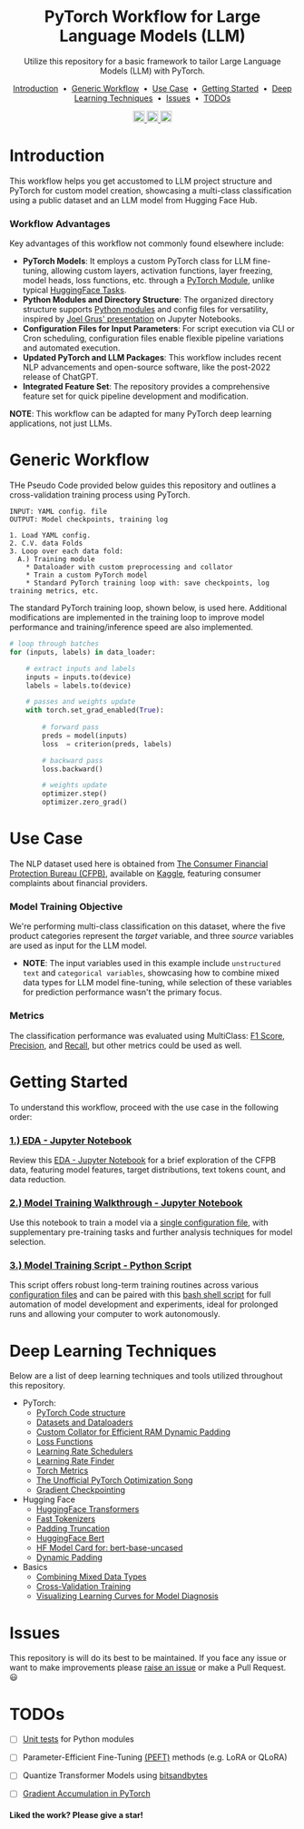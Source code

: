 <h1 align="center">
  <!-- <a href="https://github.com/mddunlap924/VHSpy">
    <img src="https://raw.githubusercontent.com/mddunlap924/PyVHS/main/doc/imgs/pyvhs.png" width="512" height="256" alt="pyvhs">
  </a> -->
  PyTorch Workflow for Large Language Models (LLM)
</h1>

<p align="center">Utilize this repository for a basic framework to tailor Large Language Models (LLM) with PyTorch.
</p> 

<p align="center">
<a href="#introduction">Introduction</a> &nbsp;&bull;&nbsp;
<a href="#generic-workflow">Generic Workflow</a> &nbsp;&bull;&nbsp;
<a href="#use-case">Use Case</a> &nbsp;&bull;&nbsp;
<a href="#getting-started">Getting Started</a> &nbsp;&bull;&nbsp;
<a href="#deep-learning-techniques">Deep Learning Techniques</a> &nbsp;&bull;&nbsp;
<a href="#issues">Issues</a> &nbsp;&bull;&nbsp;
<a href="#todos">TODOs</a>
</p>

<p align="center">
  <a target="_blank" href="https://www.linkedin.com/in/myles-dunlap/"><img height="20" src="https://img.shields.io/badge/LinkedIn-0077B5?style=for-the-badge&logo=linkedin&logoColor=white" />
  </a>
  <a target="_blank" href="https://www.kaggle.com/dunlap0924"><img height="20" src="https://img.shields.io/badge/-Kaggle-5DB0DB?style=flat&logo=Kaggle&logoColor=white&" />
  </a>
  <a target="_blank" href="https://scholar.google.com/citations?user=ZpHuEy4AAAAJ&hl=en"><img height="20" src="https://img.shields.io/badge/-Google_Scholar-676767?style=flat&logo=google-scholar&logoColor=white&" />
  </a>
</p>

# Introduction
This workflow helps you get accustomed to LLM project structure and PyTorch for custom model creation, showcasing a multi-class classification using a public dataset and an LLM model from Hugging Face Hub.

### Workflow Advantages
Key advantages of this workflow not commonly found elsewhere include:
- **PyTorch Models**: It employs a custom PyTorch class for LLM fine-tuning, allowing custom layers, activation functions, layer freezing, model heads, loss functions, etc. through a [PyTorch Module](https://pytorch.org/docs/stable/generated/torch.nn.Module.html), unlike typical [HuggingFace Tasks](https://huggingface.co/tasks).
- **Python Modules and Directory Structure**: The organized directory structure supports [Python modules](https://docs.python.org/3/tutorial/modules.html) and config files for versatility, inspired by [Joel Grus' presentation](https://www.youtube.com/watch?v=7jiPeIFXb6U) on Jupyter Notebooks.
- **Configuration Files for Input Parameters**: For script execution via CLI or Cron scheduling, configuration files enable flexible pipeline variations and automated execution.
- **Updated PyTorch and LLM Packages**: This workflow includes recent NLP advancements and open-source software, like the post-2022 release of ChatGPT.
- **Integrated Feature Set**: The repository provides a comprehensive feature set for quick pipeline development and modification.

**NOTE**: This workflow can be adapted for many PyTorch deep learning applications, not just LLMs.

# Generic Workflow
THe Pseudo Code provided below guides this repository and outlines a cross-validation training process using PyTorch.

```
INPUT: YAML config. file
OUTPUT: Model checkpoints, training log

1. Load YAML config.
2. C.V. data Folds
3. Loop over each data fold:
  A.) Training module
    * Dataloader with custom preprocessing and collator
    * Train a custom PyTorch model
    * Standard PyTorch training loop with: save checkpoints, log training metrics, etc.
```

The standard PyTorch training loop, shown below, is used here. Additional modifications are implemented in the training loop to improve model performance and training/inference speed are also implemented.

```python
# loop through batches
for (inputs, labels) in data_loader:

    # extract inputs and labels
    inputs = inputs.to(device)
    labels = labels.to(device)

    # passes and weights update
    with torch.set_grad_enabled(True):
        
        # forward pass 
        preds = model(inputs)
        loss  = criterion(preds, labels)

        # backward pass
        loss.backward() 

        # weights update
        optimizer.step()
        optimizer.zero_grad()
```  

# Use Case
The NLP dataset used here is obtained from [The Consumer Financial Protection Bureau (CFPB)](https://www.consumerfinance.gov/), available on [Kaggle](https://www.kaggle.com/datasets/selener/consumer-complaint-database), featuring consumer complaints about financial providers.

### Model Training Objective
We're performing multi-class classification on this dataset, where the five product categories represent the *target* variable, and three *source* variables are used as input for the LLM model.
- **NOTE**: The input variables used in this example include `unstructured text` and `categorical variables`, showcasing how to combine mixed data types for LLM model fine-tuning, while selection of these variables for prediction performance wasn't the primary focus.

### Metrics
The classification performance was evaluated using MultiClass: [F1 Score](https://pytorch.org/torcheval/stable/generated/torcheval.metrics.MulticlassF1Score.html#torcheval.metrics.MulticlassF1Score), [Precision](https://pytorch.org/torcheval/stable/generated/torcheval.metrics.MulticlassPrecision.html#torcheval.metrics.MulticlassPrecision), and [Recall](https://pytorch.org/torcheval/stable/generated/torcheval.metrics.MulticlassRecall.html#torcheval.metrics.MulticlassRecall), but other metrics could be used as well.


# Getting Started

To understand this workflow, proceed with the use case in the following order:

### [1.) EDA - Jupyter Notebook](./notebooks/eda.ipynb)
Review this [EDA - Jupyter Notebook](./notebooks/eda.ipynb) for a brief exploration of the CFPB data, featuring model features, target distributions, text tokens count, and data reduction.

### [2.) Model Training Walkthrough - Jupyter Notebook](./notebooks/training.ipynb)
Use this notebook to train a model via a [single configuration file](./cfgs/train-0-notebook.yaml), with supplementary pre-training tasks and further analysis techniques for model selection.

### [3.) Model Training Script - Python Script](./scripts/training.ipynb)
This script offers robust long-term training routines across various [configuration files](./cfgs/train-1.yaml) and can be paired with this [bash shell script](./bash/train-all-cfgs.sh) for full automation of model development and experiments, ideal for prolonged runs and allowing your computer to work autonomously.

# Deep Learning Techniques
Below are a list of deep learning techniques and tools utilized throughout this repository.
- PyTorch:
  - [PyTorch Code structure](https://pytorch.org/tutorials/beginner/basics/intro.html)
  - [Datasets and Dataloaders](https://pytorch.org/tutorials/beginner/basics/data_tutorial.html)
  - [Custom Collator for Efficient RAM Dynamic Padding](https://huggingface.co/docs/transformers/main/main_classes/data_collator)
  - [Loss Functions](https://pytorch.org/docs/stable/nn.html#loss-functions)
  - [Learning Rate Schedulers](https://pytorch.org/docs/stable/optim.html#how-to-adjust-learning-rate)
  - [Learning Rate Finder](https://github.com/davidtvs/pytorch-lr-finder)
  - [Torch Metrics](https://torchmetrics.readthedocs.io/en/latest/)
  - [The Unofficial PyTorch Optimization Song](https://www.youtube.com/watch?v=Nutpusq_AFw)
  - [Gradient Checkpointing](https://medium.com/geekculture/training-larger-models-over-your-average-gpu-with-gradient-checkpointing-in-pytorch-571b4b5c2068)
- Hugging Face
  - [HuggingFace Transformers](https://huggingface.co/docs/transformers/index) 
  - [Fast Tokenizers](https://huggingface.co/docs/transformers/v4.19.3/en/model_doc/auto#transformers.AutoTokenizer.from_pretrained.use_fast)
  - [Padding Truncation](https://huggingface.co/docs/transformers/pad_truncation)
  - [HuggingFace Bert](https://huggingface.co/docs/transformers/model_doc/bert)
  - [HF Model Card for: bert-base-uncased](https://huggingface.co/bert-base-uncased)
  - [Dynamic Padding](https://www.youtube.com/watch?v=7q5NyFT8REg)
- Basics
  - [Combining Mixed Data Types](https://mccormickml.com/2021/06/29/combining-categorical-numerical-features-with-bert/)
  - [Cross-Validation Training](https://neptune.ai/blog/cross-validation-in-machine-learning-how-to-do-it-right)
  - [Visualizing Learning Curves for Model Diagnosis](https://rstudio-conf-2020.github.io/dl-keras-tf/notebooks/learning-curve-diagnostics.nb.html#:~:text=Overfit%20learning%20curves,a%20greater%20number%20of%20parameters.)
 
# Issues
This repository is will do its best to be maintained. If you face any issue or want to make improvements please <a href="https://github.com/mddunlap924/PyVHS/issues">raise an issue</a> or make a Pull Request. :smiley:

# TODOs
- [ ] [Unit tests](https://docs.python.org/3/library/unittest.html) for Python modules
- [ ] Parameter-Efficient Fine-Tuning [(PEFT)](https://github.com/huggingface/peft) methods (e.g. LoRA or QLoRA)
- [ ] Quantize Transformer Models using [bitsandbytes](https://github.com/TimDettmers/bitsandbytes)
- [ ] [Gradient Accumulation in PyTorch](https://kozodoi.me/blog/20210219/gradient-accumulation#:~:text=Gradient%20accumulation%20modifies%20the%20last,been%20processed%20by%20the%20model.)


#### Liked the work? Please give a star!
